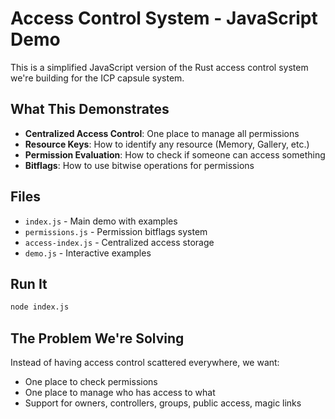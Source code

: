 # Access Control System - JavaScript Demo

This is a simplified JavaScript version of the Rust access control system we're building for the ICP capsule system.

## What This Demonstrates

- **Centralized Access Control**: One place to manage all permissions
- **Resource Keys**: How to identify any resource (Memory, Gallery, etc.)
- **Permission Evaluation**: How to check if someone can access something
- **Bitflags**: How to use bitwise operations for permissions

## Files

- `index.js` - Main demo with examples
- `permissions.js` - Permission bitflags system
- `access-index.js` - Centralized access storage
- `demo.js` - Interactive examples

## Run It

```bash
node index.js
```

## The Problem We're Solving

Instead of having access control scattered everywhere, we want:
- One place to check permissions
- One place to manage who has access to what
- Support for owners, controllers, groups, public access, magic links
